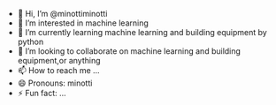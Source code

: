 - 👋 Hi, I’m @minottiminotti
- 👀 I’m interested in machine learning
- 🌱 I’m currently learning machine learning and building equipment by python
- 💞️ I’m looking to collaborate on machine learning and building equipment,or anything
- 📫 How to reach me ...
- 😄 Pronouns: minotti
- ⚡ Fun fact: ...

<!---
minottiminotti/minottiminotti is a ✨ special ✨ repository because its `README.md` (this file) appears on your GitHub profile.
You can click the Preview link to take a look at your changes.
--->
